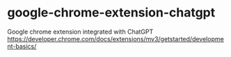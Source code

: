 # google-chrome-extension-chatgpt
Google chrome extension integrated with ChatGPT
https://developer.chrome.com/docs/extensions/mv3/getstarted/development-basics/
